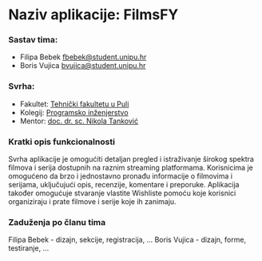 # Naziv aplikacije: FilmsFY

### Sastav tima:
- Filipa Bebek <fbebek@student.unipu.hr>
- Boris Vujica <bvujica@student.unipu.hr>

### Svrha:
 - Fakultet: [Tehnički fakultetu u Puli](https://tfpu.unipu.hr/tfpu)
 - Kolegij: [Programsko inženjerstvo](https://ntankovic.unipu.hr/PI)
 - Mentor: [doc. dr. sc. Nikola Tanković](https://ntankovic.unipu.hr)


### Kratki opis funkcionalnosti

Svrha aplikacije je omogućiti detaljan pregled i istraživanje širokog spektra filmova i serija dostupnih na raznim streaming platformama. Korisnicima je omogućeno da brzo i jednostavno pronađu informacije o filmovima i serijama, uključujući opis, recenzije, komentare i preporuke. Aplikacija također omogućuje stvaranje vlastite Wishliste pomoću koje korisnici organiziraju i prate filmove i serije koje ih zanimaju. 

### Zaduženja po članu tima
Filipa Bebek - dizajn, sekcije, registracija, ...
Boris Vujica - dizajn, forme, testiranje, ...
